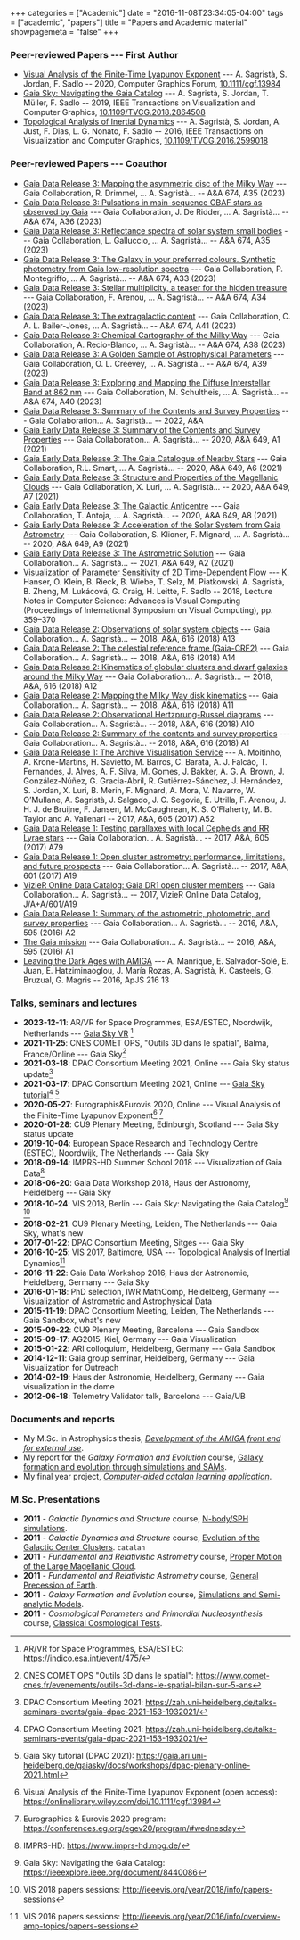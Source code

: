 +++
categories = ["Academic"]
date = "2016-11-08T23:34:05-04:00"
tags = ["academic", "papers"]
title = "Papers and Academic material"
showpagemeta = "false"
+++

### Peer-reviewed Papers --- First Author

*   [Visual Analysis of the Finite-Time Lyapunov Exponent](https://vcg.iwr.uni-heidelberg.de/publications/pubdetails/Sagrista2020vaftle/) --- A. Sagristà, S. Jordan, F. Sadlo -- 2020, Computer Graphics Forum, [10.1111/cgf.13984](https://onlinelibrary.wiley.com/doi/10.1111/cgf.13984)
*   [Gaia Sky: Navigating the Gaia Catalog](https://vcg.iwr.uni-heidelberg.de/publications/pubdetails/Sagrista2019GaiaSky/) --- A. Sagristà, S. Jordan, T. Müller, F. Sadlo -- 2019, IEEE Transactions on Visualization and Computer Graphics, [10.1109/TVCG.2018.2864508](https://doi.org/10.1109/TVCG.2018.2864508)
*   [Topological Analysis of Inertial Dynamics](https://vcg.iwr.uni-heidelberg.de/publications/pubdetails/Sagrista2017inertialTopo/) --- A. Sagristà, S. Jordan, A. Just, F. Dias, L. G. Nonato, F. Sadlo -- 2016, IEEE Transactions on Visualization and Computer Graphics, [10.1109/TVCG.2016.2599018](https://doi.org/10.1109/TVCG.2016.2599018)

### Peer-reviewed Papers --- Coauthor

*   [Gaia Data Release 3: Mapping the asymmetric disc of the Milky Way](https://doi.org/10.1051/0004-6361/202243797) --- Gaia Collaboration, R. Drimmel, ... A. Sagristà... -- A&A 674, A35 (2023)
*   [Gaia Data Release 3: Pulsations in main-sequence OBAF stars as observed by Gaia](https://doi.org/10.1051/0004-6361/202243767) --- Gaia Collaboration, J. De Ridder, ... A. Sagristà... -- A&A 674, A36 (2023)
*   [Gaia Data Release 3: Reflectance spectra of solar system small bodies](https://doi.org/10.1051/0004-6361/202243791) --- Gaia Collaboration, L. Galluccio, ... A. Sagristà... -- A&A 674, A35 (2023)
*   [Gaia Data Release 3: The Galaxy in your preferred colours. Synthetic photometry from Gaia low-resolution spectra](https://doi.org/10.1051/0004-6361/202243709) --- Gaia Collaboration, P. Montegriffo, ... A. Sagristà... -- A&A 674, A33 (2023)
*   [Gaia Data Release 3: Stellar multiplicity, a teaser for the hidden treasure](https://doi.org/10.1051/0004-6361/202243782) --- Gaia Collaboration, F. Arenou, ... A. Sagristà... -- A&A 674, A34 (2023)
*   [Gaia Data Release 3: The extragalactic content](https://doi.org/10.1051/0004-6361/202243232) --- Gaia Collaboration, C. A. L. Bailer-Jones, ... A. Sagristà... -- A&A 674, A41 (2023)
*   [Gaia Data Release 3: Chemical Cartography of the Milky Way](https://doi.org/10.1051/0004-6361/202243511) --- Gaia Collaboration, A. Recio-Blanco, ... A. Sagristà... -- A&A 674, A38 (2023)
*   [Gaia Data Release 3: A Golden Sample of Astrophysical Parameters](https://doi.org/10.1051/0004-6361/202243800) --- Gaia Collaboration, O. L. Creevey, ... A. Sagristà... -- A&A 674, A39 (2023)
*   [Gaia Data Release 3: Exploring and Mapping the Diffuse Interstellar Band at 862 nm](https://doi.org/10.1051/0004-6361/202243283) --- Gaia Collaboration, M. Schultheis, ... A. Sagristà... -- A&A 674, A40 (2023)
*   [Gaia Data Release 3: Summary of the Contents and Survey Properties](https://doi.org/10.1051/0004-6361/202243940) --- Gaia Collaboration... A. Sagristà... -- 2022, A&A
*   [Gaia Early Data Release 3: Summary of the Contents and Survey Properties](https://doi.org/10.1051/0004-6361/202039657) --- Gaia Collaboration... A. Sagristà... -- 2020, A&A 649, A1 (2021)
*   [Gaia Early Data Release 3: The Gaia Catalogue of Nearby Stars](https://www.aanda.org/component/article?access=doi&doi=10.1051/0004-6361/202039498) --- Gaia Collaboration, R.L. Smart, ... A. Sagristà... -- 2020, A&A 649, A6 (2021)
*   [Gaia Early Data Release 3: Structure and Properties of the Magellanic Clouds](https://www.aanda.org/component/article?access=doi&doi=10.1051/0004-6361/202039588) --- Gaia Collaboration, X. Luri, ... A. Sagristà... -- 2020, A&A 649, A7 (2021)
*   [Gaia Early Data Release 3: The Galactic Anticentre](https://www.aanda.org/component/article?access=doi&doi=10.1051/0004-6361/202039714) --- Gaia Collaboration, T. Antoja, ... A. Sagristà... -- 2020, A&A 649, A8 (2021)
*   [Gaia Early Data Release 3: Acceleration of the Solar System from Gaia Astrometry](https://www.aanda.org/component/article?access=doi&doi=10.1051/0004-6361/202039734) --- Gaia Collaboration, S. Klioner, F. Mignard, ... A. Sagristà... -- 2020, A&A 649, A9 (2021)
*   [Gaia Early Data Release 3: The Astrometric Solution](https://www.aanda.org/articles/aa/full_html/2021/05/aa39709-20/aa39709-20.html) --- Gaia Collaboration... A. Sagristà... -- 2021, A&A 649, A2 (2021)
*   [Visualization of Parameter Sensitivity of 2D Time-Dependent Flow](https://link.springer.com/chapter/10.1007/978-3-030-03801-4_32) --- K. Hanser, O. Klein, B. Rieck, B. Wiebe, T. Selz, M. Piatkowski, A. Sagristà, B. Zheng, M. Lukácová, G. Craig, H. Leitte, F. Sadlo -- 2018, Lecture Notes in Computer Science: Advances is Visual Computing (Proceedings of International Symposium on Visual Computing), pp. 359–370
*   [Gaia Data Release 2: Observations of solar system objects](https://doi.org/10.1051/0004-6361/201832900) --- Gaia Collaboration... A. Sagristà... -- 2018, A&A, 616 (2018) A13
*   [Gaia Data Release 2: The celestial reference frame (Gaia-CRF2)](https://doi.org/10.1051/0004-6361/201832916) --- Gaia Collaboration... A. Sagristà... -- 2018, A&A, 616 (2018) A14
*   [Gaia Data Release 2: Kinematics of globular clusters and dwarf galaxies around the Milky Way](https://doi.org/10.1051/0004-6361/201832698) --- Gaia Collaboration... A. Sagristà... -- 2018, A&A, 616 (2018) A12
*   [Gaia Data Release 2: Mapping the Milky Way disk kinematics](https://doi.org/10.1051/0004-6361/201832865) --- Gaia Collaboration... A. Sagristà... -- 2018, A&A, 616 (2018) A11
*   [Gaia Data Release 2: Observational Hertzprung-Russel diagrams](https://doi.org/10.1051/0004-6361/201832843) --- Gaia Collaboration... A. Sagristà... -- 2018, A&A, 616 (2018) A10
*   [Gaia Data Release 2: Summary of the contents and survey properties](https://doi.org/10.1051/0004-6361/201833051) --- Gaia Collaboration... A. Sagristà... -- 2018, A&A, 616 (2018) A1
*   [Gaia Data Release 1: The Archive Visualisation Service](https://doi.org/10.1051/0004-6361/201731059) --- A. Moitinho, A. Krone-Martins, H. Savietto, M. Barros, C. Barata, A. J. Falcão, T. Fernandes, J. Alves, A. F. Silva, M. Gomes, J. Bakker, A. G. A. Brown, J. González-Núñez, G. Gracia-Abril, R. Gutiérrez-Sánchez, J. Hernández, S. Jordan, X. Luri, B. Merin, F. Mignard, A. Mora, V. Navarro, W. O’Mullane, A. Sagristà, J. Salgado, J. C. Segovia, E. Utrilla, F. Arenou, J. H. J. de Bruijne, F. Jansen, M. McCaughrean, K. S. O’Flaherty, M. B. Taylor and A. Vallenari -- 2017, A&A, 605 (2017) A52
*   [Gaia Data Release 1: Testing parallaxes with local Cepheids and RR Lyrae stars](https://ui.adsabs.harvard.edu/link_gateway/2017A&A...605A..79G/doi:10.1051/0004-6361/201629925) --- Gaia Collaboration... A. Sagristà... -- 2017, A&A, 605 (2017) A79
*   [Gaia Data Release 1: Open cluster astrometry: performance, limitations, and future prospects](https://doi.org/10.1051/0004-6361/201730552) --- Gaia Collaboration... A. Sagristà... -- 2017, A&A, 601 (2017) A19
*   [VizieR Online Data Catalog: Gaia DR1 open cluster members](http://adsabs.harvard.edu/abs/2017yCat..36010019G) --- Gaia Collaboration... A. Sagristà... -- 2017, VizieR Online Data Catalog, J/A+A/601/A19
*   [Gaia Data Release 1: Summary of the astrometric, photometric, and survey properties](http://dx.doi.org/10.1051/0004-6361/201629512) --- Gaia Collaboration... A. Sagristà... -- 2016, A&A, 595 (2016) A2
*   [The Gaia mission](http://www.aanda.org/component/article?access=doi&doi=10.1051/0004-6361/201629272) --- Gaia Collaboration... A. Sagristà... -- 2016, A&A, 595 (2016) A1 
*   [Leaving the Dark Ages with AMIGA](http://iopscience.iop.org/0067-0049/216/1/13) --- A. Manrique, E. Salvador-Solé, E. Juan, E. Hatziminaoglou, J. María Rozas, A. Sagristà, K. Casteels, G. Bruzual, G. Magris -- 2016, ApJS 216 13 

### Talks, seminars and lectures

*   **2023-12-11**: AR/VR for Space Programmes, ESA/ESTEC, Noordwijk, Netherlands --- [Gaia Sky VR](https://gaia.ari.uni-heidelberg.de/gaiasky/presentation/202312/) [^arvrestec]
*   **2021-11-25**: CNES COMET OPS, "Outils 3D dans le spatial", Balma, France/Online --- Gaia Sky[^cometops]
*   **2021-03-18**: DPAC Consortium Meeting 2021, Online --- Gaia Sky status update[^dpac2021]
*   **2021-03-17**: DPAC Consortium Meeting 2021, Online --- [Gaia Sky tutorial](https://odysee.com/@GaiaSky:8/gaia-sky-tutorial-009-dpac-2021-online:3)[^dpac2021] [^gstut]
*   **2020-05-27**: Eurographis&Eurovis 2020, Online --- Visual Analysis of the Finite-Time Lyapunov Exponent[^vaftle] [^eurovis2020]
*   **2020-01-28**: CU9 Plenary Meeting, Edinburgh, Scotland --- Gaia Sky status update
*   **2019-10-04**: European Space Research and Technology Centre (ESTEC), Noordwijk, The Netherlands --- Gaia Sky
*   **2018-09-14**: IMPRS-HD Summer School 2018 --- Visualization of Gaia Data[^imprs]
*   **2018-06-20**: Gaia Data Workshop 2018, Haus der Astronomy, Heidelberg --- Gaia Sky
*   **2018-10-24**: VIS 2018, Berlin --- Gaia Sky: Navigating the Gaia Catalog[^gspaper] [^vis2018]
*   **2018-02-21**: CU9 Plenary Meeting, Leiden, The Netherlands --- Gaia Sky, what's new
*   **2017-01-22**: DPAC Consortium Meeting, Sitges --- Gaia Sky
*   **2016-10-25**: VIS 2017, Baltimore, USA --- Topological Analysis of Inertial Dynamics[^vis2016]
*   **2016-11-22**: Gaia Data Workshop 2016, Haus der Astronomie, Heidelberg, Germany --- Gaia Sky
*   **2016-01-18**: PhD selection, IWR MathComp, Heidelberg, Germany --- Visualization of Astrometric and Astrophysical Data
*   **2015-11-19**: DPAC Consortium Meeting, Leiden, The Netherlands --- Gaia Sandbox, what's new
*   **2015-09-22**: CU9 Plenary Meeting, Barcelona --- Gaia Sandbox
*   **2015-09-17**: AG2015, Kiel, Germany --- Gaia Visualization
*   **2015-01-22**: ARI colloquium, Heidelberg, Germany --- Gaia Sandbox
*   **2014-12-11**: Gaia group seminar, Heidelberg, Germany --- Gaia Visualization for Outreach
*   **2014-02-19**: Haus der Astronomie, Heidelberg, Germany --- Gaia visualization in the dome
*   **2012-06-18**: Telemetry Validator talk, Barcelona --- Gaia/UB

### Documents and reports

*   My M.Sc. in Astrophysics thesis, [_Development of the AMIGA front end for external use_](/pdf/MasterThesis.pdf).
*   My report for the _Galaxy Formation and Evolution_ course, [Galaxy formation and evolution through
simulations and SAMs](/pdf/GalaxyFormation.pdf).
*   My final year project, [_Computer-aided catalan learning application_](/pdf/FYPReport.pdf).


### M.Sc. Presentations

*   **2011** - _Galactic Dynamics and Structure_ course, [N-body/SPH simulations](/pdf/NBody.pdf).
*   **2011** - _Galactic Dynamics and Structure_ course, [Evolution of the Galactic Center Clusters](/pdf/ClustersGC.pdf). `catalan`
*   **2011** - _Fundamental and Relativistic Astrometry_ course, [Proper Motion of the Large Magellanic Cloud](/pdf/GalacticProperMotion.pdf).
*   **2011** - _Fundamental and Relativistic Astrometry_ course, [General Precession of Earth](/pdf/ICRS.pdf).
*   **2011** - _Galaxy Formation and Evolution_ course, [Simulations and Semi-analytic Models](/pdf/SIMSAM.pdf).
*   **2011** - _Cosmological Parameters and Primordial Nucleosynthesis_ course, [Classical Cosmological Tests](/pdf/PCNSP-ClassicalTestsPres.pdf).


[^arvrestec]: AR/VR for Space Programmes, ESA/ESTEC: https://indico.esa.int/event/475/
[^cometops]: CNES COMET OPS "Outils 3D dans le spatial": https://www.comet-cnes.fr/evenements/outils-3d-dans-le-spatial-bilan-sur-5-ans
[^dpac2021]: DPAC Consortium Meeting 2021: https://zah.uni-heidelberg.de/talks-seminars-events/gaia-dpac-2021-153-1932021/
[^gstut]: Gaia Sky tutorial (DPAC 2021): https://gaia.ari.uni-heidelberg.de/gaiasky/docs/workshops/dpac-plenary-online-2021.html
[^eurovis2020]: Eurographics & Eurovis 2020 program: https://conferences.eg.org/egev20/program/#wednesday
[^vaftle]: Visual Analysis of the Finite-Time Lyapunov Exponent (open access): https://onlinelibrary.wiley.com/doi/10.1111/cgf.13984
[^imprs]: IMPRS-HD: https://www.imprs-hd.mpg.de/
[^vis2018]: VIS 2018 papers sessions: http://ieeevis.org/year/2018/info/papers-sessions
[^gspaper]: Gaia Sky: Navigating the Gaia Catalog: https://ieeexplore.ieee.org/document/8440086
[^vis2016]: VIS 2016 papers sessions: http://ieeevis.org/year/2016/info/overview-amp-topics/papers-sessions
